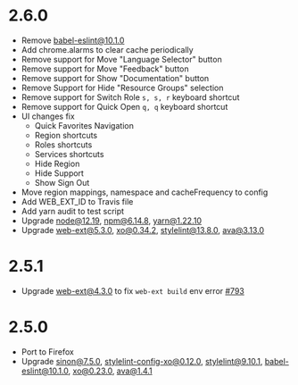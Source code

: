# 2.6.0
* Remove babel-eslint@10.1.0
* Add chrome.alarms to clear cache periodically
* Remove support for Move "Language Selector" button
* Remove support for Move "Feedback" button
* Remove support for Show "Documentation" button
* Remove Support for Hide "Resource Groups" selection
* Remove support for Switch Role `s, s, r` keyboard shortcut
* Remove support for Quick Open `q, q` keyboard shortcut
* UI changes fix
  * Quick Favorites Navigation
  * Region shortcuts
  * Roles shortcuts
  * Services shortcuts
  * Hide Region
  * Hide Support
  * Show Sign Out
* Move region mappings, namespace and cacheFrequency to config
* Add WEB_EXT_ID to Travis file
* Add yarn audit to test script
* Upgrade node@12.19, npm@6.14.8, yarn@1.22.10
* Upgrade web-ext@5.3.0, xo@0.34.2, stylelint@13.8.0, ava@3.13.0

# 2.5.1
* Upgrade web-ext@4.3.0 to fix `web-ext build` env error [#793](https://github.com/mozilla/web-ext/issues/793)

# 2.5.0
* Port to Firefox
* Upgrade sinon@7.5.0, stylelint-config-xo@0.12.0, stylelint@9.10.1, babel-eslint@10.1.0, xo@0.23.0, ava@1.4.1
